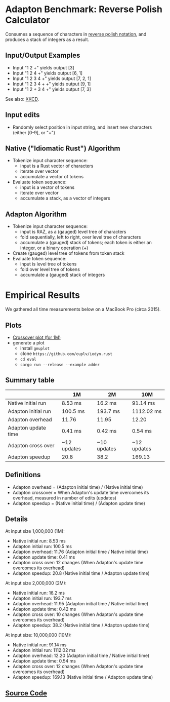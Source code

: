 Adapton Benchmark: Reverse Polish Calculator
============================================

Consumes a sequence of characters in [reverse polish
notation](https://en.wikipedia.org/wiki/Reverse_Polish_notation), and
produces a stack of integers as a result.

Input/Output Examples
----------------------
 - Input "1 2 +" yields output [3]
 - Input "1 2 4 +" yields output [6, 1]
 - Input "1 2 3 4 +" yields output [7, 2, 1]
 - Input "1 2 3 4 + +" yields output [9, 1]
 - Input "1 2 + 3 4 +" yields output [7, 3]

See also: [XKCD](https://xkcd.com/645/).

Input edits
-----------
 - Randomly select position in input string, and insert new characters (either [0-9], or "+")

Native ("Idiomatic Rust") Algorithm
-------------------------------------
 - Tokenize input character sequence:
    - input is a Rust vector of characters
    - iterate over vector
    - accumulate a vector of tokens
 - Evaluate token sequence:
    - input is a vector of tokens
    - iterate over vector
    - accumulate a stack, as a vector of integers

Adapton Algorithm
-------------------
 - Tokenize input character sequence:
   - input is RAZ, as a (gauged) level tree of characters
   - fold sequentially, left to right, over level tree of characters
   - accumulate a (gauged) stack of tokens; each token is either an integer, or a binary operation (+)
 - Create (gauged) level tree of tokens from token stack
 - Evaluate token sequence:
   - input is level tree of tokens
   - fold over level tree of tokens
   - accumulate a (gauged) stack of integers

Empirical Results
=================

We gathered all time measurements below on a MacBook Pro (circa 2015).

Plots
------

- [Crossover plot (for 1M)](rev-polish-calc--crossover--1M--whitebg.pdf)
- generate a plot
  - install `gnuplot`
  - clone `https://github.com/cuplv/iodyn.rust`
  - `cd eval`
  - `cargo run --release --example adder`

Summary table
---------------

 |                     | 1M          | 2M          | 10M         |
 |---------------------|-------------|-------------|-------------|
 | Native initial run  | 8.53 ms     | 16.2 ms     | 91.14 ms    |
 | Adapton initial run | 100.5 ms    | 193.7 ms    | 1112.02 ms  |
 | Adapton overhead    | 11.76       | 11.95       | 12.20       |
 | Adapton update time | 0.41 ms     | 0.42 ms     | 0.54 ms     |
 | Adapton cross over  | ~12 updates | ~10 updates | ~12 updates |
 | Adapton speedup     | 20.8        | 38.2        | 169.13      | 

Definitions
------------
- Adapton overhead = (Adapton initial time) / (Native initial time)
- Adapton crossover = When Adapton's update time overcomes its overhead, measured in number of edits (updates)
- Adapton speedup = (Native initial time) / (Adapton update time)

Details
------------

At input size 1,000,000 (1M):
 - Native initial run: 8.53 ms
 - Adapton initial run: 100.5 ms
 - Adapton overhead: 11.76 (Adapton initial time / Native initial time)
 - Adapton update time: 0.41 ms
 - Adapton cross over: 12 changes  (When Adapton's update time overcomes its overhead)
 - Adapton speedup: 20.8 (Native initial time / Adapton update time)

At input size 2,000,000 (2M):
 - Native initial run: 16.2 ms
 - Adapton initial run: 193.7 ms
 - Adapton overhead: 11.95 (Adapton initial time / Native initial time)
 - Adapton update time: 0.42 ms
 - Adapton cross over: 10 changes (When Adapton's update time overcomes its overhead)
 - Adapton speedup: 38.2 (Native initial time / Adapton update time)

 At input size: 10,000,000 (10M):
 - Native initial run: 91.14 ms
 - Adapton initial run: 1112.02 ms
 - Adapton overhead: 12.20 (Adapton initial time / Native initial time)
 - Adapton update time: 0.54 ms
 - Adapton cross over: 12 changes  (When Adapton's update time overcomes its overhead)
 - Adapton speedup: 169.13 (Native initial time / Adapton update time)

[Source Code](https://github.com/cuplv/iodyn.rust/blob/master/eval/examples/adder.rs)
------------

